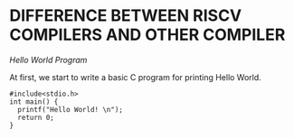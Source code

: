 # DIFFERENCE BETWEEN RISCV COMPILERS AND OTHER COMPILER

*Hello World Program*

At first, we start to write a basic C program for printing Hello World.

```
#include<stdio.h>
int main() {
  printf("Hello World! \n");
  return 0;
}
```

